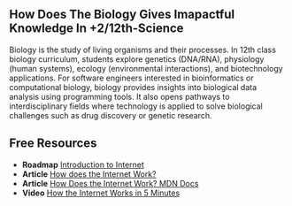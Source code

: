 ## How Does The Biology Gives Imapactful Knowledge In +2/12th-Science

Biology is the study of living organisms and their processes. In 12th class biology curriculum, students explore genetics (DNA/RNA), physiology (human systems), ecology (environmental interactions), and biotechnology applications. For software engineers interested in bioinformatics or computational biology, biology provides insights into biological data analysis using programming tools. It also opens pathways to interdisciplinary fields where technology is applied to solve biological challenges such as drug discovery or genetic research.

## Free Resources  

- **Roadmap** [Introduction to Internet](https://roadmap.sh/internet)  
- **Article** [How does the Internet Work?](https://www.cloudflare.com/learning/network-layer/how-does-the-internet-work/)  
- **Article** [How Does the Internet Work? MDN Docs](https://developer.mozilla.org/en-US/docs/Learn/Common_questions/How_does_the_Internet_work)  
- **Video** [How the Internet Works in 5 Minutes](https://www.youtube.com/watch?v=7_LPdttKXPc)